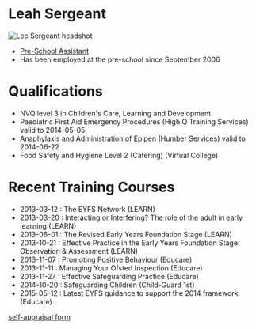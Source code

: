 # Leah Sergeant #

<img src="/images/staff/preschool_background/Leah_Sergeant-500px.JPG" alt="Lee Sergeant headshot" class="staff_photo" />

* [Pre-School Assistant](/staff/20131111-Job_Description-Pre-school_Assistant.pdf)
* Has been employed at the pre-school since September 2006

# Qualifications #

* NVQ level 3 in Children's Care, Learning and Development
* Paediatric First Aid Emergency Procedures (High Q Training Services) valid to 2014-05-05
* Anaphylaxis and Administration of Epipen (Humber Services) valid to 2014-06-22
* Food Safety and Hygiene Level 2 (Catering) (Virtual College)

# Recent Training Courses #

* 2013-03-12 : The EYFS Network (LEARN)
* 2013-03-20 : Interacting or Interfering? The role of the adult in early learning (LEARN)
* 2013-06-01 : The Revised Early Years Foundation Stage (LEARN)
* 2013-10-21 : Effective Practice in the Early Years Foundation Stage: Observation & Assessment (LEARN)
* 2013-11-07 : Promoting Positive Behaviour (Educare)
* 2013-11-11 : Managing Your Ofsted Inspection (Educare)
* 2013-11-27 : Effective Safeguarding Practice (Educare)
* 2014-10-20 : Safeguarding Children (Child-Guard 1st)
* 2015-05-12 : Latest EYFS guidance to support the 2014 framework (Educare)


[self-appraisal form](/staff/20141212-Appraisal_Form-Pre_School_Assistant-Leah_Sergeant.pdf)
